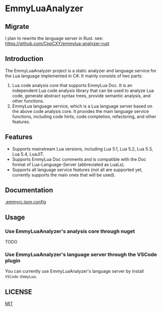 # EmmyLuaAnalyzer

## Migrate

I plan to rewrite the language server in Rust. see: https://github.com/CppCXY/emmylua-analyzer-rust

## Introduction

The EmmyLuaAnalyzer project is a static analyzer and language service for the Lua language implemented in C#. It mainly consists of two parts:
1. Lua code analysis core that supports EmmyLua Doc. It is an independent Lua code analysis library that can be used to analyze Lua code, generate abstract syntax trees, provide semantic analysis, and other functions.
2. EmmyLua language service, which is a Lua language server based on the above code analysis core. It provides the main language service functions, including code hints, code completion, refactoring, and other features.

## Features

- Supports mainstream Lua versions, including Lua 5.1, Lua 5.2, Lua 5.3, Lua 5.4, LuaJIT.
- Supports EmmyLua Doc comments and is compatible with the Doc format of Lua-Language-Server (abbreviated as LuaLs).
- Supports all language service features (not all are supported yet, currently supports the main ones that will be used).

## Documentation

[.emmyrc.json config](./docs/.emmyrc.json_EN.md)

## Usage

### Use EmmyLuaAnalyzer's analysis core through nuget
TODO

### Use EmmyLuaAnalyzer's language server through the VSCode plugin
You can currently use EmmyLuaAnalyzer's language server by install `VSCode-EmmyLua`.

## LICENSE

[MIT](./LICENSE)
